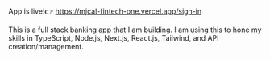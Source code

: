 App is live!👉 https://mjcal-fintech-one.vercel.app/sign-in

This is a full stack banking app that I am building. I am using this to hone my skills in TypeScript, Node.js, Next.js, React.js, Tailwind, and API creation/management.
